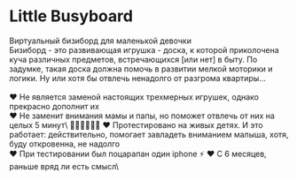 # Little Busyboard
Виртуальный бизиборд для маленькой девочки\
Бизиборд - это развивающая игрушка - доска, к которой приколочена куча различных предметов, встречающихся [или нет] в быту. По задумке, такая доска должна помочь в развитии мелкой моторики и логики. Ну или хотя бы отвлечь ненадолго от разгрома квартиры... \
\
♥ Не является заменой настоящих трехмерных игрушек, однако прекрасно дополнит их \
♥ Не заменит внимания мамы и папы, но поможет отвлечь от них на целых 5 минут\ 👩🏻‍💻👨🏼‍💻 
♥ Протестировано на живых детях. И это работает: действительно, помогает завладеть вниманием малыша, хотя, буду откровенна, не надолго\
♥ При тестировании был поцарапан один iphone ⚡️
♥ С 6 месяцев, раньше вряд ли есть смысл\


